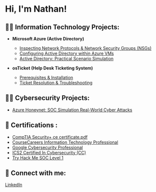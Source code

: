 <h1>Hi, I'm Nathan!

<h2>👨‍💻 Information Technology Projects:</h2>

- __Microsoft Azure (Active Directory)__
    - [Inspecting Network Protocols & Network Security Groups (NSGs)](https://github.com/TadesseNate/Azure-Network-Protocols.git)
    - [Configuring Active Directory within Azure VMs](https://github.com/TadesseNate/Active-Directory-Configurations-.git)
    - [Active Directory: Practical Scenario Simulation](https://github.com/TadesseNate/Active-Directory-Scenario.git)
  
- __osTicket (Help Desk Ticketing System)__
    - [Prerequisites & Installation](https://github.com/TadesseNate/OS-Ticket-Install.git)
    - [Ticket Resolution & Troubleshooting](https://github.com/TadesseNate/OS-Ticket-Scenario-.git)    

<h2>👨‍💻 Cybersecurity Projects:</h2>

- [Azure Honeynet: SOC Simulation Real-World Cyber Attacks](https://github.com/TadesseNate/Azure-HoneyNet-SOC-Sim.git)

<h2>📄 Certifications :</h2>

- [CompTIA Security+ ce certificate.pdf](https://github.com/TadesseNate/Certification-/blob/main/CompTIA.Security%2B.ce.certificate.pdf)
- [CourseCareers Information Technology Professional](https://github.com/tranxjason/Azure/blob/main/CourseCareersCertificate%20.pdf)
- [Google Cybersecurity Professional](https://github.com/tranxjason/Azure/blob/1976c806d88f40bc1c4318a2a5346353cfb4e6ad/Google%20Cybersecurity%20Certificate.pdf)
- [ICS2 Certified In Cybersecurity (CC)](https://github.com/tranxjason/Azure/blob/8ad0c26eeba7be0b86243927e5f2410dd45127d9/ISC2%20Certified%20In%20Cybersecurity%20(CC).pdf)
- [Try Hack Me SOC Level 1](https://github.com/tranxjason/Azure/blob/27a8087738e823e9f670c71d8c70c682549a8989/Try%20Hack%20Me%20SOC%20Level%201%20Certification.pdf)

<h2> 🤳 Connect with me:</h2>

[LinkedIn](https://www.linkedin.com/in/nathan-tadesse/)
